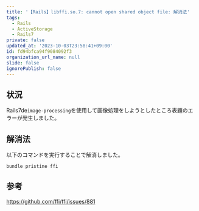 ```yaml
---
title: '【Rails】libffi.so.7: cannot open shared object file: 解消法'
tags:
  - Rails
  - ActiveStorage
  - Rails7
private: false
updated_at: '2023-10-03T23:58:41+09:00'
id: fd94bfca94f9084092f3
organization_url_name: null
slide: false
ignorePublish: false
---
```

## 状況
Rails7de`image-processing`を使用して画像処理をしようとしたところ表題のエラーが発生しました。

## 解消法

以下のコマンドを実行することで解消しました。

```terminal
bundle pristine ffi
```

## 参考

https://github.com/ffi/ffi/issues/881
